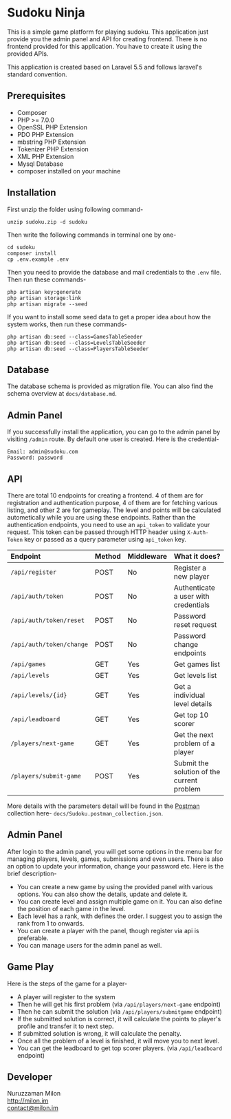 # Sudoku Ninja

This is a simple game platform for playing sudoku. This application just provide you the admin panel and API for creating frontend. There is no frontend provided for this application. You have to create it using the provided APIs.

This application is created based on Laravel 5.5 and follows laravel's standard convention.

## Prerequisites

- Composer
- PHP >= 7.0.0
- OpenSSL PHP Extension
- PDO PHP Extension
- mbstring PHP Extension
- Tokenizer PHP Extension
- XML PHP Extension
- Mysql Database
- composer installed on your machine

## Installation

First unzip the folder using following command-

```
unzip sudoku.zip -d sudoku
```

Then write the following commands in terminal one by one-

```
cd sudoku
composer install
cp .env.example .env
```

Then you need to provide the database and mail credentials to the `.env` file. Then run these commands-

```
php artisan key:generate
php artisan storage:link
php artisan migrate --seed
```

If you want to install some seed data to get a proper idea about how the system works, then run these commands-

```
php artisan db:seed --class=GamesTableSeeder
php artisan db:seed --class=LevelsTableSeeder
php artisan db:seed --class=PlayersTableSeeder
```

## Database

The database schema is provided as migration file. You can also find the schema overview at `docs/database.md`.

## Admin Panel

If you successfully install the application, you can go to the admin panel by visiting `/admin` route. By default one user is created. Here is the credential-

```
Email: admin@sudoku.com
Password: password
```

## API

There are total 10 endpoints for creating a frontend. 4 of them are for registration and authentication purpose, 4 of them are for fetching various listing, and other 2 are for gameplay. The level and points will be calculated autometically while you are using these endpoints. Rather than the authentication endpoints, you need to use an `api_token` to validate your request. This token can be passed through HTTP header using `X-Auth-Token` key or passed as a query parameter using `api_token` key.

Endpoint                 | Method | Middleware | What it does?
:----------------------- | :----- | ---------- | ------------------------------------------
`/api/register`          | POST   | No         | Register a new player
`/api/auth/token`        | POST   | No         | Authenticate a user with credentials
`/api/auth/token/reset`  | POST   | No         | Password reset request
`/api/auth/token/change` | POST   | No         | Password change endpoints
`/api/games`             | GET    | Yes        | Get games list
`/api/levels`            | GET    | Yes        | Get levels list
`/api/levels/{id}`       | GET    | Yes        | Get a individual level details
`/api/leadboard`         | GET    | Yes        | Get top 10 scorer
`/players/next-game`     | GET    | Yes        | Get the next problem of a player
`/players/submit-game`   | POST   | Yes        | Submit the solution of the current problem

More details with the parameters detail will be found in the [Postman](https://www.getpostman.com/) collection here- `docs/Sudoku.postman_collection.json`.

## Admin Panel

After login to the admin panel, you will get some options in the menu bar for managing players, levels, games, submissions and even users. There is also an option to update your information, change your password etc. Here is the brief description-

- You can create a new game by using the provided panel with various options. You can also show the details, update and delete it.
- You can create level and assign multiple game on it. You can also define the position of each game in the level.
- Each level has a rank, with defines the order. I suggest you to assign the rank from 1 to onwards.
- You can create a player with the panel, though register via api is preferable.
- You can manage users for the admin panel as well.

## Game Play

Here is the steps of the game for a player-

- A player will register to the system
- Then he will get his first problem (via `/api/players/next-game` endpoint)
- Then he can submit the solution (via `/api/players/submitgame` endpoint)
- If the submitted solution is correct, it will calculate the points to player's profile and transfer it to next step.
- If submitted solution is wrong, it will calculate the penalty.
- Once all the problem of a level is finished, it will move you to next level.
- You can get the leadboard to get top scorer players. (via `/api/leadboard` endpoint)

## Developer

Nuruzzaman Milon<br>
<http://milon.im><br>
contact@milon.im
